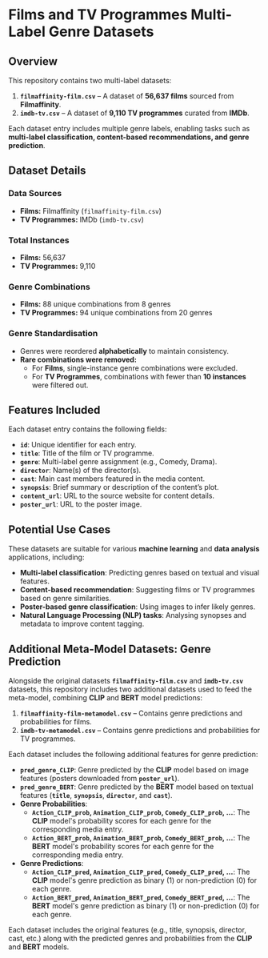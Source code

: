 # Films and TV Programmes Multi-Label Genre Datasets  

## Overview  

This repository contains two multi-label datasets:  
1. **`filmaffinity-film.csv`** – A dataset of **56,637 films** sourced from **Filmaffinity**.  
2. **`imdb-tv.csv`** – A dataset of **9,110 TV programmes** curated from **IMDb**.

Each dataset entry includes multiple genre labels, enabling tasks such as **multi-label classification, content-based recommendations, and genre prediction**.  



## Dataset Details  

### Data Sources  
- **Films:** Filmaffinity (`filmaffinity-film.csv`)  
- **TV Programmes:** IMDb (`imdb-tv.csv`)

### Total Instances  
- **Films:** 56,637  
- **TV Programmes:** 9,110  

### Genre Combinations  
- **Films:** 88 unique combinations from 8 genres  
- **TV Programmes:** 94 unique combinations from 20 genres  

### Genre Standardisation  
- Genres were reordered **alphabetically** to maintain consistency.  
- **Rare combinations were removed:**  
  - For **Films**, single-instance genre combinations were excluded.  
  - For **TV Programmes**, combinations with fewer than **10 instances** were filtered out.  

## Features Included  

Each dataset entry contains the following fields:  

- **`id`**: Unique identifier for each entry.  
- **`title`**: Title of the film or TV programme.  
- **`genre`**: Multi-label genre assignment (e.g., Comedy, Drama).  
- **`director`**: Name(s) of the director(s).  
- **`cast`**: Main cast members featured in the media content.  
- **`synopsis`**: Brief summary or description of the content’s plot.  
- **`content_url`**: URL to the source website for content details.  
- **`poster_url`**: URL to the poster image.  

## Potential Use Cases  

These datasets are suitable for various **machine learning** and **data analysis** applications, including:  

- **Multi-label classification**: Predicting genres based on textual and visual features.  
- **Content-based recommendation**: Suggesting films or TV programmes based on genre similarities.  
- **Poster-based genre classification**: Using images to infer likely genres.  
- **Natural Language Processing (NLP) tasks**: Analysing synopses and metadata to improve content tagging.  

## Additional Meta-Model Datasets: Genre Prediction

Alongside the original datasets **`filmaffinity-film.csv`** and **`imdb-tv.csv`** datasets, this repository includes two additional datasets used to feed the meta-model, combining **CLIP** and **BERT** model predictions:

1. **`filmaffinity-film-metamodel.csv`** – Contains genre predictions and probabilities for films.
2. **`imdb-tv-metamodel.csv`** – Contains genre predictions and probabilities for TV programmes.

Each dataset includes the following additional features for genre prediction:

- **`pred_genre_CLIP`**: Genre predicted by the **CLIP** model based on image features (posters downloaded from **`poster_url`**).
- **`pred_genre_BERT`**: Genre predicted by the **BERT** model based on textual features (**`title`**, **`synopsis`**, **`director`**, and **`cast`**).
- **Genre Probabilities**:
  - **`Action_CLIP_prob`, `Animation_CLIP_prob`, `Comedy_CLIP_prob`, ...**: The **CLIP** model's probability scores for each genre for the corresponding media entry.
  - **`Action_BERT_prob`, `Animation_BERT_prob`, `Comedy_BERT_prob`, ...**: The **BERT** model's probability scores for each genre for the corresponding media entry.
- **Genre Predictions**:
  - **`Action_CLIP_pred`, `Animation_CLIP_pred`, `Comedy_CLIP_pred`, ...**: The **CLIP** model's genre prediction as binary (1) or non-prediction (0) for each genre.
  - **`Action_BERT_pred`, `Animation_BERT_pred`, `Comedy_BERT_pred`, ...**: The **BERT** model's genre prediction as binary (1) or non-prediction (0) for each genre.

Each dataset includes the original features (e.g., title, synopsis, director, cast, etc.) along with the predicted genres and probabilities from the **CLIP** and **BERT** models.

